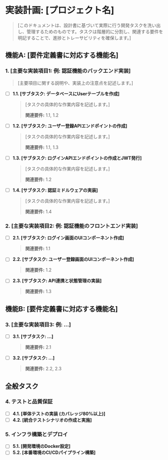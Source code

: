 # 実装計画: [プロジェクト名]

> [このドキュメントは、設計書に基づいて実際に行う開発タスクを洗い出し、管理するためのものです。タスクは階層的に分割し、関連する要件を明記することで、進捗とトレーサビリティを確保します。]

## 機能A: [要件定義書に対応する機能名]

### 1. [主要な実装項目1: 例: 認証機能のバックエンド実装]
> [主要項目に関する説明や、実装上の注意点を記述します。]

- [ ] **1.1. [サブタスク: データベースにUserテーブルを作成]**
  > [タスクの具体的な作業内容を記述します。]
  >
  > **関連要件:** 1.1, 1.2

- [ ] **1.2. [サブタスク: ユーザー登録APIエンドポイントの作成]**
  > [タスクの具体的な作業内容を記述します。]
  >
  > **関連要件:** 1.1, 1.3

- [ ] **1.3. [サブタスク: ログインAPIエンドポイントの作成とJWT発行]**
  > [タスクの具体的な作業内容を記述します。]
  >
  > **関連要件:** 1.2

- [ ] **1.4. [サブタスク: 認証ミドルウェアの実装]**
  > [タスクの具体的な作業内容を記述します。]
  >
  > **関連要件:** 1.4

### 2. [主要な実装項目2: 例: 認証機能のフロントエンド実装]

- [ ] **2.1. [サブタスク: ログイン画面のUIコンポーネント作成]**
  > **関連要件:** 1.1

- [ ] **2.2. [サブタスク: ユーザー登録画面のUIコンポーネント作成]**
  > **関連要件:** 1.2

- [ ] **2.3. [サブタスク: API連携と状態管理の実装]**
  > **関連要件:** 1.3

## 機能B: [要件定義書に対応する機能名]

### 3. [主要な実装項目3: 例: ...]

- [ ] **3.1. [サブタスク: ...]**
  > **関連要件:** 2.1

- [ ] **3.2. [サブタスク: ...]**
  > **関連要件:** 2.2, 2.3

## 全般タスク

### 4. テストと品質保証

- [ ] **4.1. [単体テストの実装 (カバレッジ80%以上)]**
- [ ] **4.2. [統合テストシナリオの作成と実施]**

### 5. インフラ構築とデプロイ

- [ ] **5.1. [開発環境のDocker設定]**
- [ ] **5.2. [本番環境のCI/CDパイプライン構築]**
